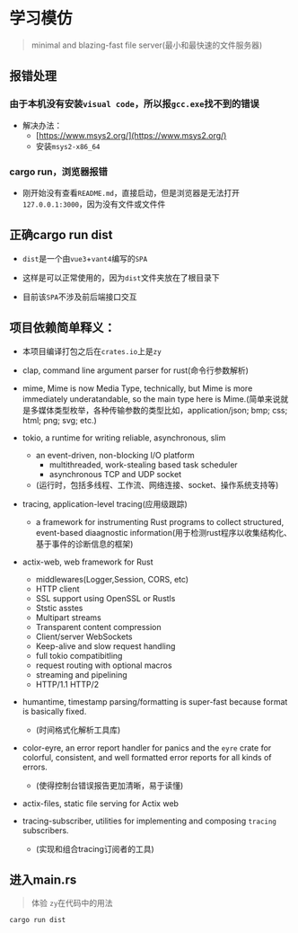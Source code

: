 # 学习模仿

> minimal and blazing-fast file server(最小和最快速的文件服务器)

## 报错处理

### 由于本机没有安装`visual code`，所以报`gcc.exe`找不到的错误

- 解决办法：
  - [https://www.msys2.org/](https://www.msys2.org/)
  - 安装`msys2-x86_64`

### cargo run，浏览器报错

- 刚开始没有查看`README.md`，直接启动，但是浏览器是无法打开`127.0.0.1:3000`，因为没有文件或文件件

## 正确cargo run dist

- `dist`是一个由`vue3`+`vant4`编写的`SPA`

- 这样是可以正常使用的，因为`dist`文件夹放在了根目录下

- 目前该`SPA`不涉及前后端接口交互

## 项目依赖简单释义：

- 本项目编译打包之后在`crates.io`上是`zy`

- clap, command line argument parser for rust(命令行参数解析)

- mime, Mime is now Media Type, technically, but Mime is more immediately underatandable, so the main type here is Mime.(简单来说就是多媒体类型枚举，各种传输参数的类型比如，application/json; bmp; css; html; png; svg; etc.)

- tokio, a runtime for writing reliable, asynchronous, slim
  - an event-driven, non-blocking I/O platform
    - multithreaded, work-stealing based task scheduler
    - asynchronous TCP and UDP socket
  - (运行时，包括多线程、工作流、网络连接、socket、操作系统支持等)

- tracing, application-level tracing(应用级跟踪)
  - a framework for instrumenting Rust programs to collect structured, event-based diaagnostic information(用于检测rust程序以收集结构化、基于事件的诊断信息的框架)

- actix-web, web framework for Rust
  - middlewares(Logger,Session, CORS, etc)
  - HTTP client
  - SSL support using OpenSSL or Rustls
  - Ststic asstes
  - Multipart streams
  - Transparent content compression
  - Client/server WebSockets
  - Keep-alive and slow request handling
  - full tokio compatibitling
  - request routing with optional macros
  - streaming and pipelining
  - HTTP/1.1 HTTP/2

- humantime, timestamp parsing/formatting is super-fast because format is basically fixed.
  - (时间格式化解析工具库)

- color-eyre,  an error report handler for panics and the `eyre` crate for colorful, consistent, and well formatted error reports for all kinds of errors.
  - (使得控制台错误报告更加清晰，易于读懂)

- actix-files, static file serving for Actix web

- tracing-subscriber, utilities for implementing and composing `tracing` subscribers.
  - (实现和组合tracing订阅者的工具)

## 进入main.rs

> 体验 `zy`在代码中的用法

```
cargo run dist
```